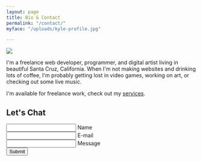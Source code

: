 ```yaml
---
layout: page
title: Bio & Contact
permalink: "/contact/"
myface: "/uploads/kyle-profile.jpg"

---
```

<img src="{{ page.myface | relative_url }}">

I'm a freelance web developer, programmer, and digital artist living in beautiful Santa Cruz, California.
When I'm not making websites and drinking lots of coffee, I'm probably getting lost in video games, working on art, or checking out some live music.

I'm available for freelance work, check out my [services]("/services/").

## Let's Chat

<form action="https://formspree.io/kyle@kylegrover.com" method="POST" class="contact-form floating-labels">
   <div class="form-field-row">
      <div class="form-field">
         <input id="name" class="input-text" type="text" required>
         <label for="name">Name</label>
      </div>
      <div class="form-field">
         <input id="_replyto" class="input-text" type="email" required>
         <label for="email">E-mail</label>
      </div>
   </div>
   <div class="form-field">
      <input id="message" class="input-text" type="text" required>
      <label for="message">Message</label>
   </div>
   <div class="form-field align-center">
      <input class="submit-btn" type="submit" value="Submit">
   </div>
    <input style="display: none" name="_gotcha">
    <input style="display: none" name="_next" value="/thanks">
</form>